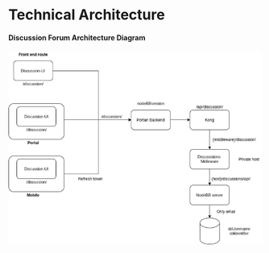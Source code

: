 # Technical Architecture

#### Discussion Forum Architecture Diagram

![](../../../.gitbook/assets/discussionforum.png)
